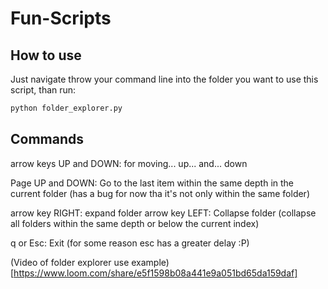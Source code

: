 # Fun-Scripts

## How to use

Just navigate throw your command line into the folder you want to use this script, than run:
```bash
python folder_explorer.py
```

## Commands
arrow keys UP and DOWN: for moving... up... and... down

Page UP and DOWN: Go to the last item within the same depth in the current folder (has a bug for now tha it's not only within the same folder)

arrow key RIGHT: expand folder
arrow key LEFT: Collapse folder (collapse all folders within the same depth or below the current index)

q or Esc: Exit (for some reason esc has a greater delay :P)

(Video of folder explorer use example)[https://www.loom.com/share/e5f1598b08a441e9a051bd65da159daf]
